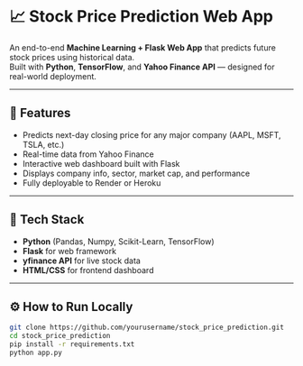 # 📈 Stock Price Prediction Web App

An end-to-end **Machine Learning + Flask Web App** that predicts future stock prices using historical data.  
Built with **Python**, **TensorFlow**, and **Yahoo Finance API** — designed for real-world deployment.

---

## 🚀 Features
- Predicts next-day closing price for any major company (AAPL, MSFT, TSLA, etc.)
- Real-time data from Yahoo Finance
- Interactive web dashboard built with Flask
- Displays company info, sector, market cap, and performance
- Fully deployable to Render or Heroku

---

## 🧠 Tech Stack
- **Python** (Pandas, Numpy, Scikit-Learn, TensorFlow)
- **Flask** for web framework
- **yfinance API** for live stock data
- **HTML/CSS** for frontend dashboard

---

## ⚙️ How to Run Locally
```bash
git clone https://github.com/yourusername/stock_price_prediction.git
cd stock_price_prediction
pip install -r requirements.txt
python app.py
